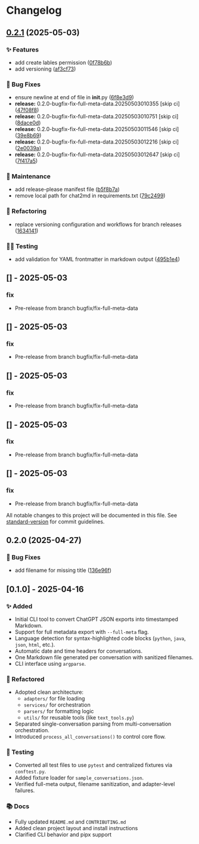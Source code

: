 # Changelog

## [0.2.1](https://github.com/rgoshen/chat2md/compare/v0.2.0...v0.2.1) (2025-05-03)


### ✨ Features

* add create lables permission ([0f78b6b](https://github.com/rgoshen/chat2md/commit/0f78b6bad3addd16e9801d7aa711c7bd85497bb1))
* add versioning ([af3cf73](https://github.com/rgoshen/chat2md/commit/af3cf736f546c3906bc3019f65b06e8a61ba52e8))


### 🐛 Bug Fixes

* ensure newline at end of file in __init__.py ([6f8e3d9](https://github.com/rgoshen/chat2md/commit/6f8e3d99520d771bfac1d379edf6c922b51e7035))
* **release:** 0.2.0-bugfix-fix-full-meta-data.20250503010355 [skip ci] ([47f08f8](https://github.com/rgoshen/chat2md/commit/47f08f872e4273e15ae2403404264e5de2be4d4f))
* **release:** 0.2.0-bugfix-fix-full-meta-data.20250503010751 [skip ci] ([8dace0d](https://github.com/rgoshen/chat2md/commit/8dace0d97b81d2437730908515197891321030e9))
* **release:** 0.2.0-bugfix-fix-full-meta-data.20250503011546 [skip ci] ([39e8b69](https://github.com/rgoshen/chat2md/commit/39e8b696dca2802a115aeb47929c934a6edba17d))
* **release:** 0.2.0-bugfix-fix-full-meta-data.20250503012216 [skip ci] ([2e0039a](https://github.com/rgoshen/chat2md/commit/2e0039a8d2ef51b6eae2fcdb90ae91b3dd64ab11))
* **release:** 0.2.0-bugfix-fix-full-meta-data.20250503012647 [skip ci] ([7f417a5](https://github.com/rgoshen/chat2md/commit/7f417a579003b98b919ce0f7477bce8b2c4bd687))


### 🧱 Maintenance

* add release-please manifest file ([b5f8b7a](https://github.com/rgoshen/chat2md/commit/b5f8b7a7b910cbff9293fe2334aa215858127d09))
* remove local path for chat2md in requirements.txt ([79c2499](https://github.com/rgoshen/chat2md/commit/79c249929f78c3ec05083a8dc141c5b568c65b27))


### 🧪 Refactoring

* replace versioning configuration and workflows for branch releases ([1634141](https://github.com/rgoshen/chat2md/commit/163414147f43bb5a701ac29005696d802b725e62))


### 👨‍💻 Testing

* add validation for YAML frontmatter in markdown output ([495b1e4](https://github.com/rgoshen/chat2md/commit/495b1e4a083863246f99697f84982a59ab1a7701))

## [] - 2025-05-03

### fix

- Pre-release from branch bugfix/fix-full-meta-data


## [] - 2025-05-03

### fix

- Pre-release from branch bugfix/fix-full-meta-data


## [] - 2025-05-03

### fix

- Pre-release from branch bugfix/fix-full-meta-data


## [] - 2025-05-03

### fix

- Pre-release from branch bugfix/fix-full-meta-data


## [] - 2025-05-03

### fix

- Pre-release from branch bugfix/fix-full-meta-data


All notable changes to this project will be documented in this file. See [standard-version](https://github.com/conventional-changelog/standard-version) for commit guidelines.

## 0.2.0 (2025-04-27)


### 🐛 Bug Fixes

* add filename for missing title ([136e96f](https://github.com/rgoshen/chat2md/commit/136e96f1781eeca2ccc6ed714fb01b2a50a36bba))

## [0.1.0] - 2025-04-16

### ✨ Added

- Initial CLI tool to convert ChatGPT JSON exports into timestamped Markdown.
- Support for full metadata export with `--full-meta` flag.
- Language detection for syntax-highlighted code blocks (`python`, `java`, `json`, `html`, etc.).
- Automatic date and time headers for conversations.
- One Markdown file generated per conversation with sanitized filenames.
- CLI interface using `argparse`.

### 🧱 Refactored

- Adopted clean architecture:
  - `adapters/` for file loading
  - `services/` for orchestration
  - `parsers/` for formatting logic
  - `utils/` for reusable tools (like `text_tools.py`)
- Separated single-conversation parsing from multi-conversation orchestration.
- Introduced `process_all_conversations()` to control core flow.

### 🧪 Testing

- Converted all test files to use `pytest` and centralized fixtures via `conftest.py`.
- Added fixture loader for `sample_conversations.json`.
- Verified full-meta output, filename sanitization, and adapter-level failures.

### 📚 Docs

- Fully updated `README.md` and `CONTRIBUTING.md`
- Added clean project layout and install instructions
- Clarified CLI behavior and pipx support
